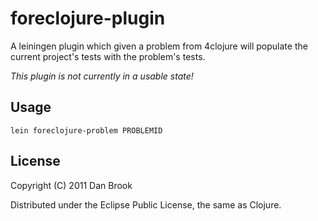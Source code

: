 # foreclojure-plugin

A leiningen plugin which given a problem from 4clojure will populate the
current project's tests with the problem's tests.

*This plugin is not currently in a usable state!*

## Usage

    lein foreclojure-problem PROBLEMID

## License

Copyright (C) 2011 Dan Brook

Distributed under the Eclipse Public License, the same as Clojure.
